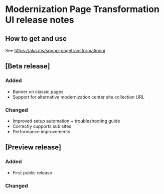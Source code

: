# Modernization Page Transformation UI release notes

## How to get and use

See https://aka.ms/sppnp-pagetransformationui

## [Beta release]

### Added

- Banner on classic pages
- Support for alternative modernization center site collection URL

### Changed

- Improved setup automation + troubleshooting guide
- Correctly supports sub sites
- Performance improvements

## [Preview release]

### Added

- First public release

### Changed
